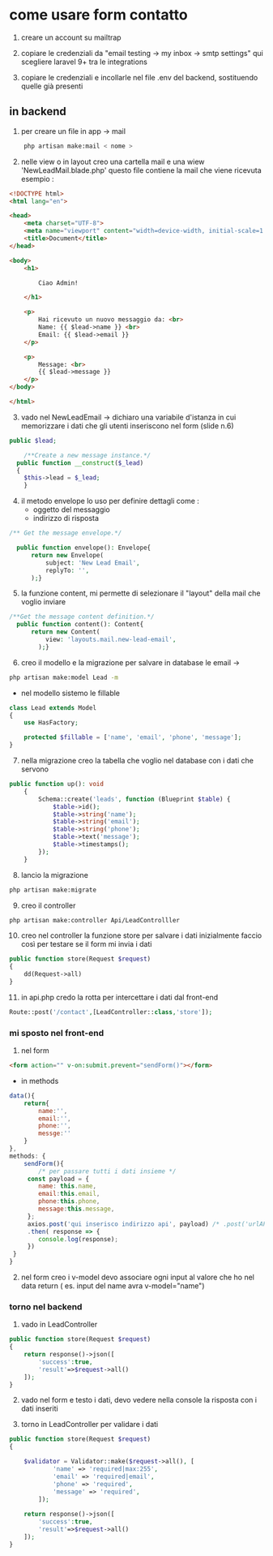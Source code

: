 # come usare form contatto

1. creare un account su mailtrap
2. copiare le credenziali da "email testing -> my inbox -> smtp settings"
    qui scegliere laravel 9+ tra le integrations

3. copiare le credenziali e incollarle nel file .env del backend, sostituendo quelle già presenti

## in backend
1. per creare un file in app -> mail
```bash
    php artisan make:mail < nome > 
```

2. nelle view o in layout creo una cartella mail e una wiew 'NewLeadMail.blade.php' questo file contiene la mail che viene ricevuta
    esempio : 
```html
<!DOCTYPE html>
<html lang="en">

<head>
    <meta charset="UTF-8">
    <meta name="viewport" content="width=device-width, initial-scale=1.0">
    <title>Document</title>
</head>

<body>
    <h1>

        Ciao Admin!

    </h1>

    <p>
        Hai ricevuto un nuovo messaggio da: <br>
        Name: {{ $lead->name }} <br>
        Email: {{ $lead->email }}
    </p>

    <p>
        Message: <br>
        {{ $lead->message }}
    </p>
</body>

</html>
```

3. vado nel NewLeadEmail ->
    dichiaro una variabile d'istanza in cui memorizzare i dati che gli utenti inseriscono nel form (slide n.6)
```php
public $lead;

    /**Create a new message instance.*/
  public function __construct($_lead)
  {
    $this->lead = $_lead;
    }
```
4. il metodo envelope lo uso per definire dettagli come :
    - oggetto del messaggio
    - indirizzo di risposta
```php
/** Get the message envelope.*/

  public function envelope(): Envelope{
      return new Envelope(
          subject: 'New Lead Email',
          replyTo: '',
      );}
```

5. la funzione content, mi permette di selezionare il "layout" della mail che voglio inviare
```php
/**Get the message content definition.*/
  public function content(): Content{
      return new Content(
          view: 'layouts.mail.new-lead-email',
        );}
```

6. creo il modello e la migrazione per salvare in database le email ->
```bash
php artisan make:model Lead -m
``` 
- nel modello sistemo le fillable
```php
class Lead extends Model
{
    use HasFactory;

    protected $fillable = ['name', 'email', 'phone', 'message'];
}
```

7. nella migrazione creo la tabella che voglio nel database con i dati che servono
```php
public function up(): void
    {
        Schema::create('leads', function (Blueprint $table) {
            $table->id();
            $table->string('name');
            $table->string('email');
            $table->string('phone');
            $table->text('message');
            $table->timestamps();
        });
    }
```

8. lancio la migrazione 
```bash 
php artisan make:migrate
```

9. creo il controller
```bash
php artisan make:controller Api/LeadControlller
```

10. creo nel controller la funzione store per salvare i dati
    inizialmente faccio così per testare se il form mi invia i dati
```php
public function store(Request $request)
{
    dd(Request->all)
}
```

11. in api.php credo la rotta per intercettare i dati dal front-end
```php
Route::post('/contact',[LeadController::class,'store']);
```

### mi sposto nel front-end
1. nel form 
```html
<form action="" v-on:submit.prevent="sendForm()"></form>
```
- in methods
```javascript
data(){
    return{
        name:'',
        email:'',
        phone:'',
        messge:''
    }
},
methods: {
    sendForm(){
        /* per passare tutti i dati insieme */
     const payload = {
        name: this.name,
        email:this.email,
        phone:this.phone,
        message:this.message,
     }; 
     axios.post('qui inserisco indirizzo api', payload) /* .post('urlAPI',variabile) */
     .then( response => {
        console.log(response);
     })
 }
}
```
2. nel form creo i v-model
    devo associare ogni input al valore che ho nel data return ( es. input del name avra v-model="name")

### torno nel backend
1. vado in LeadController
```php
public function store(Request $request)
{
    return response()->json([
        'success':true,
        'result'=>$request->all()
    ]);
}
```
2. vado nel form e testo i dati, devo vedere nella console la risposta con i dati inseriti

3. torno in LeadController per validare i dati
```php
public function store(Request $request)
{

    $validator = Validator::make($request->all(), [
            'name' => 'required|max:255',
            'email' => 'required|email',
            'phone' => 'required',
            'message' => 'required',
        ]);
    
    return response()->json([
        'success':true,
        'result'=>$request->all()
    ]);
}
```